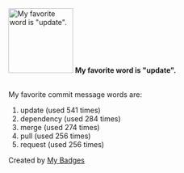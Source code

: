 <img src="https://my-badges.github.io/my-badges/favorite-word.png" alt="My favorite word is &quot;update&quot;." title="My favorite word is &quot;update&quot;." width="128">
<strong>My favorite word is &quot;update&quot;.</strong>
<br><br>

My favorite commit message words are:

1. update (used 541 times)
2. dependency (used 284 times)
3. merge (used 274 times)
4. pull (used 256 times)
5. request (used 256 times)


Created by <a href="https://github.com/my-badges/my-badges">My Badges</a>
